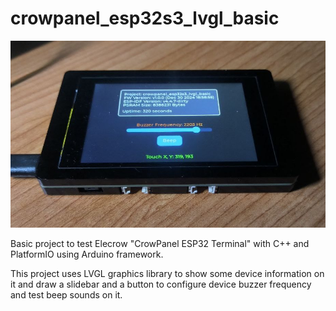 # crowpanel_esp32s3_lvgl_basic

![Project Image](../../../doc/device/app_1.png)

Basic project to test Elecrow "CrowPanel ESP32 Terminal" with C++ and PlatformIO using Arduino framework.

This project uses LVGL graphics library to show some device information on it and draw a slidebar and a button to configure device buzzer frequency and test beep sounds on it.
